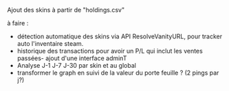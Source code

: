 Ajout des skins à partir de "holdings.csv" 

à faire : 
- détection automatique des skins via API ResolveVanityURL, pour tracker auto l'inventaire steam. 
- historique des transactions pour avoir un P/L qui inclut les ventes passées- ajout d'une interface adminT
- Analyse J-1 J-7 J-30 par skin et au global
- transformer le graph en suivi de la valeur du porte feuille ? (2 pings par j?)

